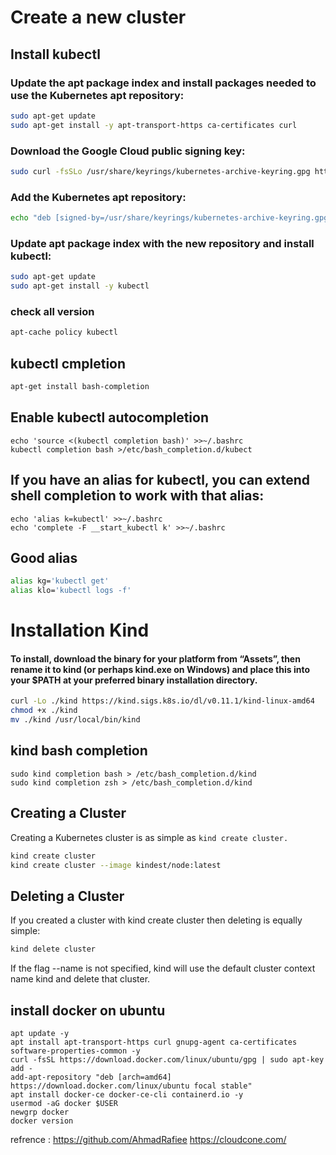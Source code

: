 # Create a new cluster


## Install kubectl 
### Update the apt package index and install packages needed to use the Kubernetes apt repository:
```bash
sudo apt-get update
sudo apt-get install -y apt-transport-https ca-certificates curl
```
### Download the Google Cloud public signing key:
```bash
sudo curl -fsSLo /usr/share/keyrings/kubernetes-archive-keyring.gpg https://packages.cloud.google.com/apt/doc/apt-key.gpg
```
### Add the Kubernetes apt repository:
```bash
echo "deb [signed-by=/usr/share/keyrings/kubernetes-archive-keyring.gpg] https://apt.kubernetes.io/ kubernetes-xenial main" | sudo tee /etc/apt/sources.list.d/kubernetes.list
```
### Update apt package index with the new repository and install kubectl:
```bash
sudo apt-get update
sudo apt-get install -y kubectl
```
### check all version
```bash
apt-cache policy kubectl
````


## kubectl cmpletion

```bash
apt-get install bash-completion
```
## Enable kubectl autocompletion
```
echo 'source <(kubectl completion bash)' >>~/.bashrc
kubectl completion bash >/etc/bash_completion.d/kubect
```
## If you have an alias for kubectl, you can extend shell completion to work with that alias:
```
echo 'alias k=kubectl' >>~/.bashrc
echo 'complete -F __start_kubectl k' >>~/.bashrc
```
## Good alias
```bash
alias kg='kubectl get'
alias klo='kubectl logs -f'
```



# Installation Kind
#### To install, download the binary for your platform from “Assets”, then rename it to kind (or perhaps kind.exe on Windows) and place this into your $PATH at your preferred binary installation directory.

```bash 
curl -Lo ./kind https://kind.sigs.k8s.io/dl/v0.11.1/kind-linux-amd64
chmod +x ./kind
mv ./kind /usr/local/bin/kind
```

## kind bash completion

```
sudo kind completion bash > /etc/bash_completion.d/kind
sudo kind completion zsh > /etc/bash_completion.d/kind
```

## Creating a Cluster
Creating a Kubernetes cluster is as simple as `kind create cluster.`
```bash
kind create cluster
kind create cluster --image kindest/node:latest
```

## Deleting a Cluster
If you created a cluster with kind create cluster then deleting is equally simple:
```bash
kind delete cluster
```
If the flag --name is not specified, kind will use the default cluster context name kind and delete that cluster.

## install docker on ubuntu
```
apt update -y
apt install apt-transport-https curl gnupg-agent ca-certificates software-properties-common -y
curl -fsSL https://download.docker.com/linux/ubuntu/gpg | sudo apt-key add -
add-apt-repository "deb [arch=amd64] https://download.docker.com/linux/ubuntu focal stable"
apt install docker-ce docker-ce-cli containerd.io -y
usermod -aG docker $USER
newgrp docker
docker version
```


refrence : 
https://github.com/AhmadRafiee
https://cloudcone.com/



